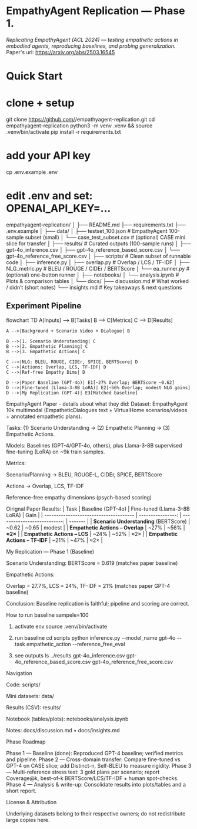 # EmpathyAgent Replication — Phase 1.
*Replicating EmpathyAgent (ACL 2024) — testing empathetic actions in embodied agents, reproducing baselines, and probing generalization.*
Paper's url: https://arxiv.org/abs/2503.16545 

# Quick Start
# clone + setup
git clone https://github.com/<yourname>/empathyagent-replication.git
cd empathyagent-replication
python3 -m venv .venv && source .venv/bin/activate
pip install -r requirements.txt

# add your API key
cp .env.example .env
# edit .env and set: OPENAI_API_KEY=...


empathyagent-replication/
│
├── README.md
├── requirements.txt
├── .env.example
│
├── data/
│   ├── testset_100.json           # EmpathyAgent 100-sample subset (small)
│   └── case_test_subset.csv       # (optional) CASE mini slice for transfer
│
├── results/                       # Curated outputs (100-sample runs)
│   ├── gpt-4o_inference.csv
│   ├── gpt-4o_reference_based_score.csv
│   └── gpt-4o_reference_free_score.csv
│
├── scripts/                       # Clean subset of runnable code
│   ├── inference.py
│   ├── overlap.py                 # Overlap / LCS / TF-IDF
│   ├── NLG_metric.py              # BLEU / ROUGE / CIDEr / BERTScore
│   └── ea_runner.py               # (optional) one-button runner
│
├── notebooks/
│   └── analysis.ipynb             # Plots & comparison tables
│
└── docs/
    ├── discussion.md              # What worked / didn’t (short notes)
    └── insights.md                # Key takeaways & next questions


## Experiment Pipeline

flowchart TD
    A[Inputs] --> B[Tasks]
    B --> C[Metrics]
    C --> D[Results]

    A -->|Background + Scenario Video + Dialogue| B

    B -->|1. Scenario Understanding| C
    B -->|2. Empathetic Planning| C
    B -->|3. Empathetic Actions| C

    C -->|NLG: BLEU, ROUGE, CIDEr, SPICE, BERTScore| D
    C -->|Actions: Overlap, LCS, TF-IDF| D
    C -->|Ref-free Empathy Dims| D

    D -->|Paper Baseline (GPT-4o)| E1[~27% Overlap; BERTScore ~0.62]
    D -->|Fine-tuned (Llama-3-8B LoRA)| E2[~56% Overlap; modest NLG gains]
    D -->|My Replication (GPT-4)| E3[Matched baseline]

EmpathyAgent Paper - details about what they did:
Dataset: EmpathyAgent 10k multimodal (EmpatheticDialogues text + VirtualHome scenarios/videos + annotated empathetic plans).

Tasks: (1) Scenario Understanding → (2) Empathetic Planning → (3) Empathetic Actions.

Models: Baselines (GPT-4/GPT-4o, others), plus Llama-3-8B supervised fine-tuning (LoRA) on ~9k train samples.

Metrics:

Scenario/Planning → BLEU, ROUGE-L, CIDEr, SPICE, BERTScore

Actions → Overlap, LCS, TF-IDF

Reference-free empathy dimensions (psych-based scoring)

Oirignal Paper Results:
| Task                                   | Baseline (GPT-4o) | Fine-tuned (Llama-3-8B LoRA) | Gain    |
| -------------------------------------- | ----------------: | ---------------------------: | ------- |
| **Scenario Understanding** (BERTScore) |             ~0.62 |                        ~0.65 | modest  |
| **Empathetic Actions – Overlap**       |              ~27% |                         ~56% | **≈2×** |
| **Empathetic Actions – LCS**           |              ~24% |                         ~52% | ≈2×     |
| **Empathetic Actions – TF-IDF**        |              ~21% |                         ~47% | ≈2×     |

My Replication — Phase 1 (Baseline)

Scenario Understanding: BERTScore = 0.619 (matches paper baseline)

Empathetic Actions:

Overlap = 27.7%, LCS = 24%, TF-IDF = 21% (matches paper GPT-4 baseline)

Conclusion: Baseline replication is faithful; pipeline and scoring are correct.

How to run baseline sampele=100
1) activate env
source .venv/bin/activate

2) run baseline
cd scripts
python inference.py --model_name gpt-4o --task empathetic_action --reference_free_eval

 3) see outputs
ls ../results
gpt-4o_inference.csv
gpt-4o_reference_based_score.csv
gpt-4o_reference_free_score.csv

Navigation

Code: scripts/

Mini datasets: data/

Results (CSV): results/

Notebook (tables/plots): notebooks/analysis.ipynb

Notes: docs/discussion.md
 • docs/insights.md

 Phase Roadmap

Phase 1 — Baseline (done): Reproduced GPT-4 baseline; verified metrics and pipeline.
Phase 2 — Cross-domain transfer: Compare fine-tuned vs GPT-4 on CASE slice; add Distinct-n, Self-BLEU to measure rigidity.
Phase 3 — Multi-reference stress test: 3 gold plans per scenario; report Coverage@k, best-of-k BERTScore/LCS/TF-IDF + human spot-checks.
Phase 4 — Analysis & write-up: Consolidate results into plots/tables and a short report.

License & Attribution


Underlying datasets belong to their respective owners; do not redistribute large copies here.



